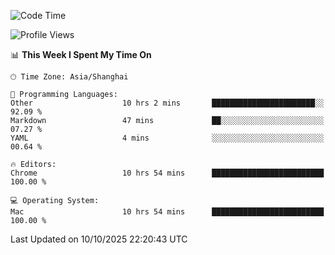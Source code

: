 <!--START_SECTION:waka-->
![Code Time](http://img.shields.io/badge/Code%20Time-4%2C510%20hrs%2048%20mins-blue)

![Profile Views](http://img.shields.io/badge/Profile%20Views-1-blue)

📊 **This Week I Spent My Time On** 

```text
🕑︎ Time Zone: Asia/Shanghai

💬 Programming Languages: 
Other                    10 hrs 2 mins       ███████████████████████░░   92.09 % 
Markdown                 47 mins             ██░░░░░░░░░░░░░░░░░░░░░░░   07.27 % 
YAML                     4 mins              ░░░░░░░░░░░░░░░░░░░░░░░░░   00.64 % 

🔥 Editors: 
Chrome                   10 hrs 54 mins      █████████████████████████   100.00 % 

💻 Operating System: 
Mac                      10 hrs 54 mins      █████████████████████████   100.00 % 
```


 Last Updated on 10/10/2025 22:20:43 UTC
<!--END_SECTION:waka-->